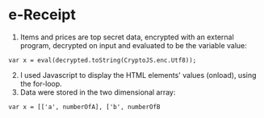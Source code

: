# e-Receipt
1. Items and prices are top secret data, encrypted with an external program, decrypted on input and evaluated to be the variable value:
```
var x = eval(decrypted.toString(CryptoJS.enc.Utf8));
```
2. I used Javascript to display the HTML elements' values (onload), using the for-loop.
3. Data were stored in the two dimensional array:
```
var x = [['a', numberOfA], ['b', numberOfB
```
   
